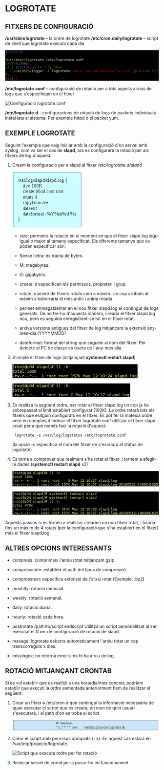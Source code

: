 # LOGROTATE
## FITXERS DE CONFIGURACIÓ
**/usr/sbin/logrotate** – la ordre de logrotate
**/etc/cron.daily/logrotate** – script de shell que logrotate executa cada dia

![Script logrotate](/img/etc.cron.daily.logrotate.png)

**/etc/logrotate.conf** – configuració de rotació per a tots aquells arxius 
de logs que s'especifiquin en el fitxer

![Configuració logrotate.conf](etc.logrotate.conf.png)

**/etc/logrotate.d** - configuracions de rotació de logs de packets individuals
 instal·lats al sistema. Per exemple httpd o el packet yum.

## EXEMPLE LOGROTATE
Seguint l'exemple que vaig iniciar amb la configuració d'un servei amb syslog, 
com va ser el cas de **slapd**, ara es configurarà la rotació per als fitxers de log d'aquest.

1. Creem la configuració per a slapd al fitxer */etc/logrotate.d/slapd*

	![Exemple configuració fitxer rotació slapd](/img/example.etc.logrotate.d.slapd.png)

	* size: permetrà la rotació en el moment en que el fitxer slapd.log sigui igual 
	o major al tamany especificat. Els diferents tamanys que es poden especificar són:

	* Sense lletra: es tracta de bytes.

	* M: megabytes.

	* G: gigabytes.

	* create: s'especifican els permissos, propietàri i grup.

	* rotate: número de fitxers rotats com a màxim. Un cop arribats al màxim
	s'esborraria el més antic i 	aniria rotaria.

	* permet emmagatzemar en el nou fitxer slapd.log el contingut de logs generats.
	De no fer-ho d'aquesta manera, crearia el fitxer slapd.log nou, però es 
	seguiria enregistrant-se tot en el fitxer rotat.

	* arxiva versions antigues del fitxer de log mitjançant la extensió any-mes-dia
	(YYYYMMDD)

	* dateformat: format del string que segueix al nom del fitxer. Per defecte
	al PC de classe es tracta de l'any-mes-dia.

2. S'omple el fitxer de logs (mitjançant **systemctl restart slapd**)

	![Log de slapd buit](/img/var.log.slapd.with-logs.png)

	![Log de slapd amb missatges](/img/var.log.slapd.no-logs.png)

3. Es realitza la següent ordre, per rotar el fitxer slapd.log un cop ja 
ha sobrepassat el limit establert configurat (100K). La ordre rotarà tots 
els fitxers que esitguin configurats en el fitxer. Es pot fer la mateixa 
ordre però en comptes d'indicar el fitxer logrotate.conf utilitzar el fitxer 
slapd creat per a que només faci la rotació d'aquest:

		logrotate -s /var/log/logstatus /etc/logrotate.conf

	(la opció *-s* especifica el nom del fitxer on s'escriurà el status de logrotate)

4. Es torna a comprovar que realment s'ha rotat el fitxer, i tornem a afegir-hi dades 
(**systemctl restart slapd** x2)

	![Fitxer rotat. Creat nou fitxer de logs](/img/var.log.slapd.rotate1.png)

	![Visualització nou arxiu de logs](/img/var.log.slapd.rotate2.png)

Aquests passos si es tornen a realitzar crearien un nou fitxer rotat, i 
hauria fins un màxim de 4 rotats (per la configuració que s'ha establert 
en el fitxer) més el fitxer slapd.log.

## ALTRES OPCIONS INTERESSANTS
* compress: comprimeix l'arxiu rotat mitjançant gzip.

* compresscdm: estableix el path del tipus de compressió.

* compresstext: especifica extensió de l'arxiu rotat (Exemple: .bz2)

* monhtly: rotació mensual.

* weekly: rotació semanal.

* daily: rotació diaria.

* hourly: rotació cada hora.

* postrotate
  /path/to/script
 endscript
Utilitza un script personalitzat al ser executat el fitxer de configuració de rotació de slapd.
* maxage: logrotate esborra automaticament l'arxiu rotat un cop transcorreguts x dies.

* missingok: no retorna error si no hi ha arxiu de log.

## ROTACIÓ MITJANÇANT CRONTAB
Si es vol establir que es realitzi a una hora/dia/mes concret, podriem 
establir que executi la ordre esmentada anteriorment hem de realitzar el 
següent:

1. Crear un fitxer a /etc/cron.d que contingui la informació necessària 
de quan executar el script que es crearà, en nom de quin usuari s'executarà, 
i el path d'on es troba el script.

	![Temps per a la rotació mitjançant script](/img/etc.cron.d.logrotate.png)

2. Crear el script amb permisos apropiats (+x). En aquest cas estarà en /var/tmp/projecte/logrotate.

	![Script que executa ordre per fer rotació](/img/var.tmp.projecte.scriptrotacio)

3. Reiniciar servei de crond per a posar-ho en funcionament
